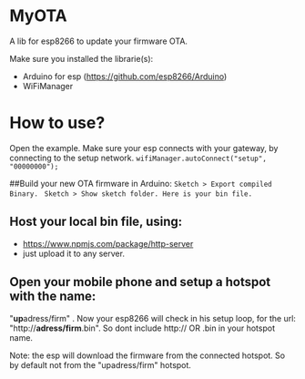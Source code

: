 # MyOTA
A lib for esp8266 to update your firmware OTA.

Make sure you installed the librarie(s):
- Arduino for esp (https://github.com/esp8266/Arduino)
- WiFiManager

# How to use?
Open the example. Make sure your esp connects with your gateway, by connecting to the setup network.
`wifiManager.autoConnect("setup", "00000000");`

##Build your new OTA firmware in Arduino: 
`Sketch > Export compiled Binary. `
`Sketch > Show sketch folder. Here is your bin file.`

## Host your local bin file, using: 
- https://www.npmjs.com/package/http-server
- just upload it to any server.

## Open your mobile phone and setup a hotspot with the name:
"**up**adress/firm"  .
Now your esp8266 will check in his setup loop, for the url: "http://**adress/firm**.bin". So dont include http:// OR .bin in your hotspot name.

Note: the esp will download the firmware from the connected hotspot. So by default not from the "upadress/firm" hotspot.


